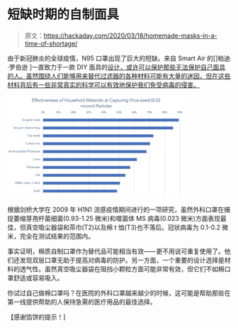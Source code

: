 # 短缺时期的自制面具

> 原文：<https://hackaday.com/2020/03/18/homemade-masks-in-a-time-of-shortage/>

由于新冠肺炎的全球疫情，N95 口罩出现了巨大的短缺。来自 Smart Air 的[]帕迪·罗伯逊 ]一直致力于一款 DIY 面具的[设计，或许可以保护那些无法保护自己面具的人。虽然围绕人们能够用来替代过滤器的各种材料可能有大量的迷因，但在这些材料背后有一些非常真实的科学可以有效地保护我们免受病毒的侵害。](https://smartairfilters.com/en/blog/best-materials-make-diy-face-mask-virus/)

![](img/759f5d223d429c065f81934bb64878d0.png)

根据剑桥大学在 2009 年 H1N1 流感疫情期间进行的一项研究，虽然外科口罩在捕捉萎缩芽孢杆菌细菌(0.93-1.25 微米)和噬菌体 MS 病毒(0.023 微米)方面表现最佳，但真空吸尘器袋和茶巾(T2)以及棉 t 恤(T3)也不落后。冠状病毒为 0.1-0.2 微米，完全在测试结果的范围内。

事实证明，棉质自制口罩作为替代品可能相当有效——更不用说可重复使用了。他们还发现双层口罩无助于提高对病毒的防护。另一方面，一个重要的设计选择是材料的透气性。虽然真空吸尘器袋在阻挡小颗粒方面可能非常有效，但它们不如棉口罩舒适或容易吸入。

你试过自己做棉口罩吗？在医院的外科口罩越来越少的时候，这可能是帮助那些在第一线提供帮助的人保持急需的医疗用品的最佳选择。

【感谢馅饼的提示！]